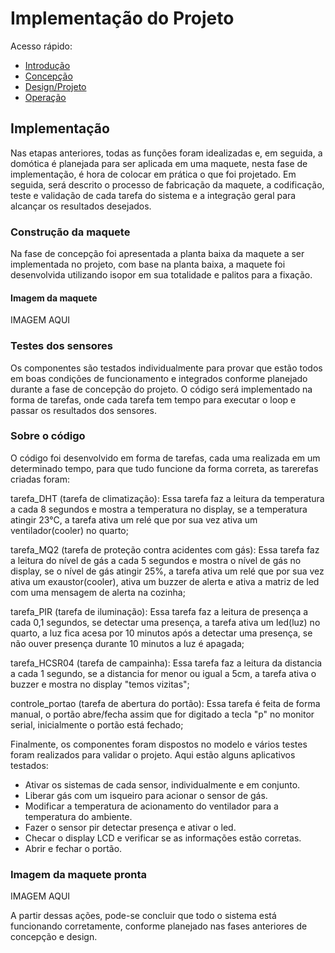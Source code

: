 # Implementação do Projeto

Acesso rápido:
  - [Introdução](./README.md)
  - [Concepção](./concepcao.md)
  - [Design/Projeto](./design.md)
  - [Operação](./operacao.md)


## Implementação

  Nas etapas anteriores, todas as funções foram idealizadas e, em seguida, a domótica é planejada para ser aplicada em uma maquete, nesta fase de implementação, é hora de colocar em prática o que foi projetado. Em seguida, será descrito o processo de fabricação da maquete, a codificação, teste e validação de cada tarefa do sistema e a integração geral para alcançar os resultados desejados.

### Construção da maquete

  Na fase de concepção foi apresentada a planta baixa da maquete a ser implementada no projeto, com base na planta baixa, a maquete foi desenvolvida utilizando isopor em sua totalidade e palitos para a fixação.
  
#### Imagem da maquete

IMAGEM AQUI

  
### Testes dos sensores

Os componentes são testados individualmente para provar que estão todos em boas condições de funcionamento e integrados conforme planejado durante a fase de concepção do projeto. 
O código será implementado na forma de tarefas, onde cada tarefa tem tempo para executar o loop e passar os resultados dos sensores.
  
### Sobre o código

O código foi desenvolvido em forma de tarefas, cada uma realizada em um determinado tempo, para que tudo funcione da forma correta, as tarerefas criadas foram:

tarefa_DHT (tarefa de climatização): Essa tarefa faz a leitura da temperatura a cada 8 segundos e mostra a temperatura no display, se a temperatura atingir 23°C, a tarefa ativa um relé que por sua vez ativa um ventilador(cooler) no quarto;

tarefa_MQ2 (tarefa de proteção contra acidentes com gás): Essa tarefa faz a leitura do nível de gás a cada 5 segundos e mostra o nível de gás no display, se o nível de gás atingir 25%, a tarefa ativa um relé que por sua vez ativa um exaustor(cooler), ativa um buzzer de alerta e ativa a matriz de led com uma mensagem de alerta na cozinha;

tarefa_PIR (tarefa de iluminação): Essa tarefa faz a leitura de presença a cada 0,1 segundos, se detectar uma presença, a tarefa ativa um led(luz) no quarto, a luz fica acesa por 10 minutos após a detectar uma presença, se não ouver presença durante 10 minutos a luz é apagada;

tarefa_HCSR04 (tarefa de campainha): Essa tarefa faz a leitura da distancia a cada 1 segundo, se a distancia for menor ou igual a 5cm, a tarefa ativa o buzzer e mostra no display "temos vizitas";

controle_portao (tarefa de abertura do portão): Essa tarefa é feita de forma manual, o portão abre/fecha assim que for digitado a tecla "p" no monitor serial, inicialmente o portão está fechado;

Finalmente, os componentes foram dispostos no modelo e vários testes foram realizados para validar o projeto. Aqui estão alguns aplicativos testados:

* Ativar os sistemas de cada sensor, individualmente e em conjunto.
* Liberar gás com um isqueiro para acionar o sensor de gás.
* Modificar a temperatura de acionamento do ventilador para a temperatura do ambiente.
* Fazer o sensor pir detectar presença e ativar o led.
* Checar o display LCD e verificar se as informações estão corretas.
* Abrir e fechar o portão. 

### Imagem da maquete pronta

IMAGEM AQUI

A partir dessas ações, pode-se concluir que todo o sistema está funcionando corretamente, conforme planejado nas fases anteriores de concepção e design.

